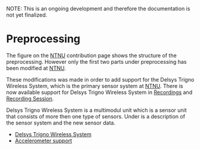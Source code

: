 NOTE: This is an ongoing development and therefore the documentation is not yet finalized.

# Preprocessing #

The figure on the [NTNU](NTNU.md) contribution page shows the structure of the preprocessing. However only the first two parts under preprocessing has been modified at [NTNU](NTNU.md).

These modifications was made in order to add support for the Delsys Trigno
Wireless System, which is the primary sensor system at [NTNU](NTNU.md). There is now available support for Delsys Trigno Wireless System in [Recordings](SigRecordings.md) and [Recording Session](SigRecordings.md).

Delsys Trigno Wireless System is a multimodul unit which is a sensor unit that consists of more then one type of sensors. Under is a description of the sensor system and the new sensor data.
  * [Delsys Trigno Wireless System](DTWS.md)
  * [Accelerometer support](Acceleromter.md)